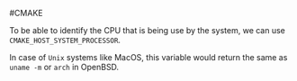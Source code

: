 #CMAKE 


To be able to identify the CPU that is being use by the system, we can use `CMAKE_HOST_SYSTEM_PROCESSOR`. 

In case of `Unix` systems like MacOS, this variable would return the same as `uname -m` or `arch` in OpenBSD. 





